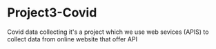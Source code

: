 # Project3-Covid
Covid data collecting
it's a project which we use web sevices (APIS) to collect data from online website that offer API
